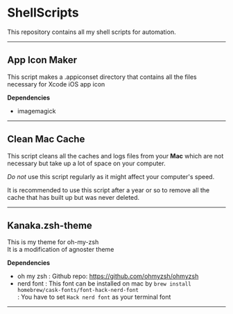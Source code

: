 # ShellScripts
This repository contains all my shell scripts for automation.

---
## App Icon Maker
This script makes a .appiconset directory that contains all the files necessary for Xcode iOS app icon 

**Dependencies**
* imagemagick  
---

## Clean Mac Cache  
This script cleans all the caches and logs files from your **Mac** which are not necessary but take up a lot of space on your computer.  

_Do not_ use this script regularly as it might affect your computer's speed.   

It is recommended to use this script after a year or so to remove all the cache that has built up but was never deleted.  

---

## Kanaka.zsh-theme
This is my theme for oh-my-zsh  
It is a modification of agnoster theme

**Dependencies**
* oh my zsh
:   Github repo: https://github.com/ohmyzsh/ohmyzsh
* nerd font
:   This font can be installed on mac by `brew install homebrew/cask-fonts/font-hack-nerd-font`  
:   You have to set `Hack nerd font` as your terminal font

---
